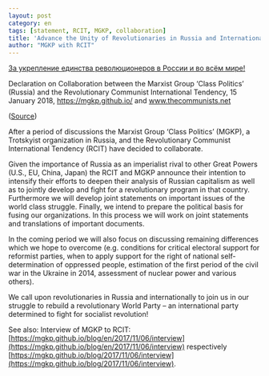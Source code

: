 ```yaml
---
layout: post
category: en
tags: [statement, RCIT, MGKP, collaboration]
title: 'Advance the Unity of Revolutionaries in Russia and Internationally!'
author: "MGKP with RCIT"
---
```


[За укрепление единства революционеров в России и во всём мире!](https://mgkp.github.io/blog/2018/01/15/rcit)

Declaration on Collaboration between the Marxist Group ‘Class Politics’ (Russia) and the Revolutionary Communist International Tendency, 15 January 2018, https://mgkp.github.io/ and www.thecommunists.net

([Source](https://www.thecommunists.net/rcit/declaration-on-collaboration-between-mgkp-and-rcit/))

After a period of discussions the Marxist Group ‘Class Politics’ (MGKP), a Trotskyist organization in Russia, and the Revolutionary Communist International Tendency (RCIT) have decided to collaborate.

Given the importance of Russia as an imperialist rival to other Great Powers (U.S., EU, China, Japan) the RCIT and MGKP announce their intention to intensify their efforts to deepen their analysis of Russian capitalism as well as to jointly develop and fight for a revolutionary program in that country. Furthermore we will develop joint statements on important issues of the world class struggle. Finally, we intend to prepare the political basis for fusing our organizations. In this process we will work on joint statements and translations of important documents.

In the coming period we will also focus on discussing remaining differences which we hope to overcome (e.g. conditions for critical electoral support for reformist parties, when to apply support for the right of national self-determination of oppressed people, estimation of the first period of the civil war in the Ukraine in 2014, assessment of nuclear power and various others).

We call upon revolutionaries in Russia and internationally to join us in our struggle to rebuild a revolutionary World Party – an international party determined to fight for socialist revolution!


See also: Interview of MGKP to RCIT: [https://mgkp.github.io/blog/en/2017/11/06/interview](https://mgkp.github.io/blog/en/2017/11/06/interview) respectively [https://mgkp.github.io/blog/2017/11/06/interview](https://mgkp.github.io/blog/2017/11/06/interview).